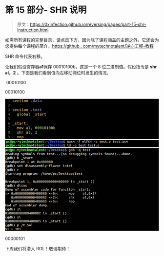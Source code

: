 # 第 15 部分- SHR 说明

> 原文：<https://0xinfection.github.io/reversing/pages/part-15-shr-instruction.html>

如需所有课程的完整目录，请点击下方，因为除了课程涵盖的主题之外，它还会为您提供每个课程的简介。[https://github . com/mytechnotalent/逆向工程-教程](https://github.com/mytechnotalent/Reverse-Engineering-Tutorial)

SHR 命令代表右移。

让我们假设寄存器**a1**保存 00010100b，这是一个 8 位二进制值。假设指令是 **shr al，2** 。下面是我们看到值向左移动两位时发生的情况。

 00010100

00010100

![](img/cbfb79e934b1b0dd182a0922510578f6.png)![](img/1b2089d1f30830500993abeea1786679.png)![](img/f9c45b369270cbc83026796d59205243.png)

00000101

下周我们将潜入 ROL！敬请期待！